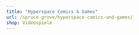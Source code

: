 ```yaml
---
title: "Hyperspace Comics & Games"
url: /spruce-grove/hyperspace-comics-und-games/
shop: Videospiele
---
```

